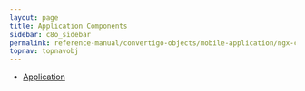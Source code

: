 ```yaml
---
layout: page
title: Application Components
sidebar: c8o_sidebar
permalink: reference-manual/convertigo-objects/mobile-application/ngx-components/application-components/
topnav: topnavobj
---
```

* [Application](application/)
